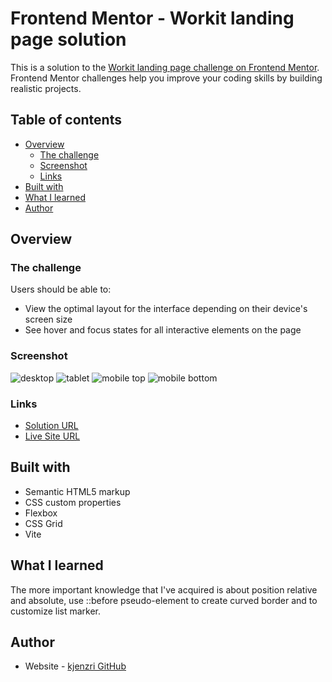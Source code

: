 # Frontend Mentor - Workit landing page solution

This is a solution to the [Workit landing page challenge on Frontend Mentor](https://www.frontendmentor.io/challenges/workit-landing-page-2fYnyle5lu). Frontend Mentor challenges help you improve your coding skills by building realistic projects. 

## Table of contents

- [Overview](#overview)
  - [The challenge](#the-challenge)
  - [Screenshot](#screenshot)
  - [Links](#links)
- [Built with](#built-with)
- [What I learned](#what-i-learned)
- [Author](#author)

## Overview

### The challenge

Users should be able to:

- View the optimal layout for the interface depending on their device's screen size
- See hover and focus states for all interactive elements on the page

### Screenshot

![](./screenshots/screenshot-desktop.png "desktop")
![](./screenshots/screenshot-tablet.png "tablet")
![](./screenshots/screenshot-mobile-1.png "mobile top")
![](./screenshots/screenshot-mobile-2.png "mobile bottom")

### Links

- [Solution URL](https://github.com/kjenzri/frontend-mentor-challenges/tree/main/workit-landing-page)
- [Live Site URL](https://kjenzri.github.io/frontend-mentor-challenges/workit-landing-page)

## Built with

- Semantic HTML5 markup
- CSS custom properties
- Flexbox
- CSS Grid
- Vite


## What I learned

The more important knowledge that I've acquired is about position relative and absolute, use ::before pseudo-element to create curved border and to customize list marker.

## Author

- Website - [kjenzri GitHub](https://github.com/kjenzri)